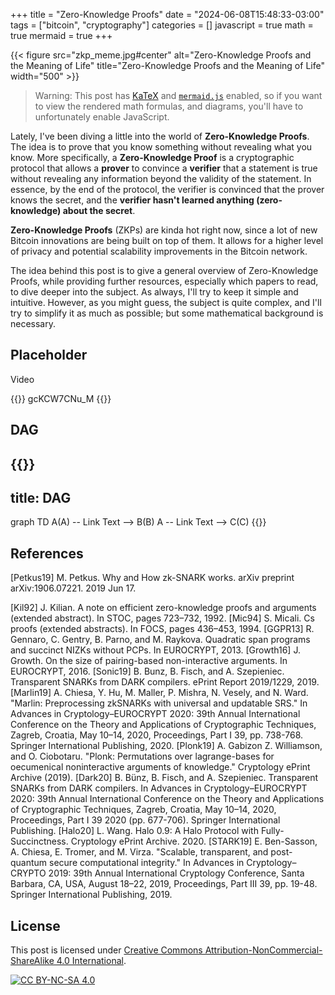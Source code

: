 +++
title = "Zero-Knowledge Proofs"
date = "2024-06-08T15:48:33-03:00"
tags = ["bitcoin", "cryptography"]
categories = []
javascript = true
math = true
mermaid = true
+++

{{< figure src="zkp_meme.jpg#center" alt="Zero-Knowledge Proofs and the Meaning of Life" title="Zero-Knowledge Proofs and the Meaning of Life" width="500" >}}

> Warning: This post has [KaTeX](https://katex.org/)
> and [`mermaid.js`](https://mermaid.js.org) enabled,
> so if you want to view the rendered math formulas,
> and diagrams,
> you'll have to unfortunately enable JavaScript.

Lately, I've been diving a little into the world of **Zero-Knowledge Proofs**.
The idea is to prove that you know something without revealing what you know.
More specifically, a **Zero-Knowledge Proof** is a cryptographic protocol that allows
a **prover** to convince a **verifier** that a statement is true without revealing
any information beyond the validity of the statement.
In essence, by the end of the protocol, the verifier is convinced that the prover knows the secret,
and the **verifier hasn't learned anything (zero-knowledge) about the secret**.

**Zero-Knowledge Proofs** (ZKPs) are kinda hot right now,
since a lot of new Bitcoin innovations are being built on top of them.
It allows for a higher level of privacy and potential scalability improvements
in the Bitcoin network.

The idea behind this post is to give a general overview of Zero-Knowledge Proofs,
while providing further resources,
especially which papers to read,
to dive deeper into the subject.
As always, I'll try to keep it simple and intuitive.
However, as you might guess, the subject is quite complex,
and I'll try to simplify it as much as possible;
but some mathematical background is necessary.

## Placeholder

Video

{{<youtube>}}
gcKCW7CNu_M
{{</youtube>}}

## DAG

{{<mermaid>}}
---

title: DAG
---

graph TD
  A(A) -- Link Text --> B(B)
  A -- Link Text --> C(C)
{{</mermaid>}}

## References

[Petkus19] M. Petkus. Why and How zk-SNARK works. arXiv preprint arXiv:1906.07221. 2019 Jun 17.

[Kil92] J. Kilian. A note on efficient zero-knowledge proofs and arguments (extended abstract). In STOC, pages 723–732, 1992.
[Mic94] S. Micali. Cs proofs (extended abstracts). In FOCS, pages 436–453, 1994.
[GGPR13] R. Gennaro, C. Gentry, B. Parno, and M. Raykova. Quadratic span programs and succinct NIZKs without PCPs. In EUROCRYPT, 2013.
[Growth16] J. Growth. On the size of pairing-based non-interactive arguments. In EUROCRYPT, 2016.
[Sonic19] B. Bunz, B. Fisch, and A. Szepieniec. Transparent SNARKs from DARK compilers. ePrint Report 2019/1229, 2019.
[Marlin19] A. Chiesa, Y. Hu, M. Maller, P. Mishra, N. Vesely, and N. Ward. "Marlin: Preprocessing zkSNARKs with universal and updatable SRS." In Advances in Cryptology–EUROCRYPT 2020: 39th Annual International Conference on the Theory and Applications of Cryptographic Techniques, Zagreb, Croatia, May 10–14, 2020, Proceedings, Part I 39, pp. 738-768. Springer International Publishing, 2020.
[Plonk19] A. Gabizon Z. Williamson, and O. Ciobotaru. "Plonk: Permutations over lagrange-bases for oecumenical noninteractive arguments of knowledge." Cryptology ePrint Archive (2019).
[Dark20] B. Bünz, B. Fisch, and A. Szepieniec. Transparent SNARKs from DARK compilers. In Advances in Cryptology–EUROCRYPT 2020: 39th Annual International Conference on the Theory and Applications of Cryptographic Techniques, Zagreb, Croatia, May 10–14, 2020, Proceedings, Part I 39 2020 (pp. 677-706). Springer International Publishing.
[Halo20] L. Wang. Halo 0.9: A Halo Protocol with Fully-Succinctness. Cryptology ePrint Archive. 2020.
[STARK19] E. Ben-Sasson, A. Chiesa, E. Tromer, and M. Virza. "Scalable, transparent, and post-quantum secure computational integrity." In Advances in Cryptology–CRYPTO 2019: 39th Annual International Cryptology Conference, Santa Barbara, CA, USA, August 18–22, 2019, Proceedings, Part III 39, pp. 19-48. Springer International Publishing, 2019.

## License

This post is licensed under [Creative Commons Attribution-NonCommercial-ShareAlike 4.0 International][cc-by-nc-sa].

[![CC BY-NC-SA 4.0][cc-by-nc-sa-image]][cc-by-nc-sa]

[cc-by-nc-sa]: http://creativecommons.org/licenses/by-nc-sa/4.0/
[cc-by-nc-sa-image]: https://licensebuttons.net/l/by-nc-sa/4.0/88x31.png

